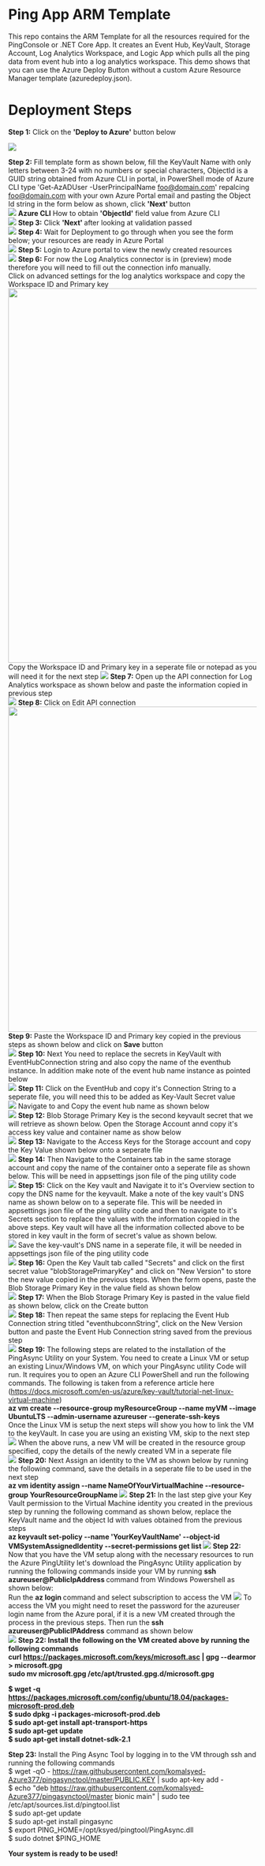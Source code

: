 # Ping App ARM Template 
This repo contains the ARM Template for all the resources required for the PingConsole or .NET Core App. It creates an Event Hub, KeyVault, Storage Account, Log Analytics Workspace, and Logic App which pulls all the ping data from event hub into a log analytics workspace. This demo shows that you can use the Azure Deploy Button without a custom Azure Resource Manager template (azuredeploy.json).

# Deployment Steps
<b>Step 1:</b> Click on the <b>'Deploy to Azure'</b> button below </br>

<a href="https://azuredeploy.net/" target="_blank"><img src="http://azuredeploy.net/deploybutton.png"/></a>

<b>Step 2:</b> Fill template form as shown below, fill the KeyVault Name with only letters between 3-24 with no numbers or special characters, ObjectId is a GUID string obtained from Azure CLI in portal, in PowerShell mode of Azure CLI type 'Get-AzADUser -UserPrincipalName foo@domain.com' repalcing foo@domain.com with your own Azure Portal email and pasting the Object Id string in the form below as shown, click <b>'Next' </b>button </br>
<img src="https://komalsandboxdiag.blob.core.windows.net/pingarmtemplatereadmefiles/1%20new.png">
<b>Azure CLI</b> How to obtain <b>'ObjectId'</b> field value from Azure CLI</br>
<img src="https://komalsandboxdiag.blob.core.windows.net/pingarmtemplatereadmefiles/0.5.png">
<b>Step 3:</b> Click <b>'Next' </b> after looking at validation passed </br>
<img src="https://komalsandboxdiag.blob.core.windows.net/pingarmtemplatereadmefiles/2%20new.png">
<b>Step 4:</b> Wait for Deployment to go through when you see the form below; your resources are ready in Azure Portal </br>
<img src="https://komalsandboxdiag.blob.core.windows.net/pingarmtemplatereadmefiles/4%20new.png">
<b>Step 5:</b> Login to Azure portal to view the newly created resources </br>
<img src="https://komalsandboxdiag.blob.core.windows.net/pingarmtemplatereadmefiles/5new.png">
<b>Step 6:</b> For now the Log Analytics connector is in (preview) mode therefore you will need to fill out the connection info manually. </br> Click on advanced settings for the log analytics workspace and copy the Workspace ID and Primary key 
<img src="https://komalsandboxdiag.blob.core.windows.net/pingarmtemplatereadmefiles/5.5.png"  height="760" width="850">
Copy the Workspace ID and Primary key in a seperate file or notepad as you will need it for the next step
<img src="https://komalsandboxdiag.blob.core.windows.net/pingarmtemplatereadmefiles/6%20new.png">
<b>Step 7:</b> Open up the API connection for Log Analytics workspace as shown below and paste the information copied in previous step </br>
<img src="https://komalsandboxdiag.blob.core.windows.net/pingarmtemplatereadmefiles/7new.png">
<b>Step 8:</b> Click on Edit API connection 
<img src="https://komalsandboxdiag.blob.core.windows.net/pingarmtemplatereadmefiles/6.5%20new.png"  height="660" width="700" ></br>
<b>Step 9:</b> Paste the Workspace ID and Primary key copied in the previous steps as shown below and click on <b>Save</b> button </br>
<img src="https://komalsandboxdiag.blob.core.windows.net/pingarmtemplatereadmefiles/7.5.png">
<b>Step 10:</b> Next You need to replace the secrets in KeyVault with EventHubConnection string and also copy the name of the eventhub instance. In addition make note of the event hub name instance as pointed below</br>
<img src="https://komalsandboxdiag.blob.core.windows.net/pingarmtemplatereadmefiles/8.png">
<b>Step 11:</b>  Click on the EventHub and copy it's Connection String to a seperate file, you will need this to be added as Key-Vault Secret value</br>
<img src="https://komalsandboxdiag.blob.core.windows.net/pingarmtemplatereadmefiles/8.5.png">
Navigate to and Copy the event hub name as shown below</br>
<img src="https://komalsandboxdiag.blob.core.windows.net/pingarmtemplatereadmefiles/9.png">
<b>Step 12:</b> Blob Storage Primary Key is the second keyvault secret that we will retrieve as shown below. Open the Storage Account annd copy it's access key value and container name as show below   </br>
<img src="https://komalsandboxdiag.blob.core.windows.net/pingarmtemplatereadmefiles/10.png">
<b>Step 13:</b> Navigate to the Access Keys for the Storage account and copy the Key Value shown below onto a seperate file </br>
<img src="https://komalsandboxdiag.blob.core.windows.net/pingarmtemplatereadmefiles/11.png">
<b>Step 14:</b> Then Navigate to the Containers tab in the same storage account and copy the name of the container onto a seperate file as shown below. This will be need in appsettings json file of the ping utility code </br>
<img src="https://komalsandboxdiag.blob.core.windows.net/pingarmtemplatereadmefiles/12.png">
<b>Step 15:</b> Click on the Key vault and Navigate it to it's Overview section to copy the DNS name for the keyvault. Make a note of the key vault's DNS name as shown below on to a seperate file. This will be needed in appsettings json file of the ping utility code and then to navigate to it's Secrets section to replace the values with the information copied in the above steps. Key vault will have all the information collected above to be stored in key vault in the form of secret's value as shown below.</br>
<img src="https://komalsandboxdiag.blob.core.windows.net/pingarmtemplatereadmefiles/13.png">
Save the key-vault's DNS name in a seperate file, it will be needed in appsettings json file of the ping utility code </br>
<img src="https://komalsandboxdiag.blob.core.windows.net/pingarmtemplatereadmefiles/14.png">
<b>Step 16:</b> Open the Key Vault tab called "Secrets" and click on the first secret value "blobStoragePrimaryKey" and click on "New Version" to store the new value copied in the previous steps.
When the form opens, paste the Blob Storage Primary Key in the value field as shown below </br>
<img src="https://komalsandboxdiag.blob.core.windows.net/pingarmtemplatereadmefiles/14.5.png" >
<b>Step 17:</b> When the Blob Storage Primary Key is pasted in the value field as shown below, click on the Create button</br>
<img src="https://komalsandboxdiag.blob.core.windows.net/pingarmtemplatereadmefiles/15.png" >
<b>Step 18:</b> Then repeat the same steps for replacing the Event Hub Connection string titled "eventhubconnString", click on the New Version button and paste the Event Hub Connection string saved from the previous step</br>
<img src="https://komalsandboxdiag.blob.core.windows.net/pingarmtemplatereadmefiles/16.png" >
<b>Step 19:</b> The following steps are related to the installation of the PingAsync Utility on your System.
You need to create a Linux VM or setup an existing Linux/Windows VM, on which your PingAsync utility Code will run. It requires you to open an Azure CLI PowerShell and run the following commands. The following is taken from a reference article here (https://docs.microsoft.com/en-us/azure/key-vault/tutorial-net-linux-virtual-machine) </br>
<b>
az vm create --resource-group myResourceGroup --name myVM --image UbuntuLTS --admin-username azureuser --generate-ssh-keys
</b></br>
Once the Linux VM is setup the next steps will show you how to link the VM to the keyVault. In case you are using an existing VM, skip to the next step
</br>
<img src="https://komalsandboxdiag.blob.core.windows.net/pingarmtemplatereadmefiles/16.5.png" >
When the above runs, a new VM will be created in the resource group specified, copy the details of the newly created VM in a seperate file</br>
<img src="https://komalsandboxdiag.blob.core.windows.net/pingarmtemplatereadmefiles/18.png" >
<b>Step 20:</b> Next Assign an identity to the VM as shown below by running the following command, save the details in a seperate file to be used in the next step</br>
<b>
az vm identity assign --name NameOfYourVirtualMachine --resource-group YourResourceGroupName
</b>
<img src="https://komalsandboxdiag.blob.core.windows.net/pingarmtemplatereadmefiles/19.png" >
<b>Step 21:</b> In the last step give your Key Vault permission to the Virtual Machine identity you created in the previous step by running the following command as shown below, replace the KeyVault name and the object Id with values obtained from the previous steps</br>
<b>
az keyvault set-policy --name 'YourKeyVaultName' --object-id VMSystemAssignedIdentity --secret-permissions get list
</b>
<img src="https://komalsandboxdiag.blob.core.windows.net/pingarmtemplatereadmefiles/19.5.png" >
<b>Step 22:</b> Now that you have the VM setup along with the necessary resources to run the Azure PingUtility let's download the PingAsync Utility application by running the following commands inside your VM by running <b> ssh azureuser@PublicIpAddress </b> command from Windows Powershell as shown below:</br>
Run the  <b>az login </b> command and select subscription to access the VM
<img src="https://komalsandboxdiag.blob.core.windows.net/pingarmtemplatereadmefiles/20.5.png" >
To access the VM you might need to reset the password for the azureuser login name from the Azure poral, if it is a new VM created through the process in the previous steps. Then run the <b>ssh azureuser@PublicIPAddress</b> command as shown below </br>
<img src="https://komalsandboxdiag.blob.core.windows.net/pingarmtemplatereadmefiles/21.png" >
<b>
<b>Step 22:</b> Install the following on the VM created above by running the following commands </br>
curl https://packages.microsoft.com/keys/microsoft.asc | gpg --dearmor > microsoft.gpg</br>
sudo mv microsoft.gpg /etc/apt/trusted.gpg.d/microsoft.gpg</br>

$ wget -q https://packages.microsoft.com/config/ubuntu/18.04/packages-microsoft-prod.deb</br>
$ sudo dpkg -i packages-microsoft-prod.deb</br>
$ sudo apt-get install apt-transport-https</br>
$ sudo apt-get update</br>
$ sudo apt-get install dotnet-sdk-2.1</br>
</b>

<b>Step 23:</b> Install the Ping Async Tool by logging in to the VM through ssh and running the following commands </br>
$ wget -qO - https://raw.githubusercontent.com/komalsyed-Azure377/pingasynctool/master/PUBLIC.KEY | sudo apt-key add -</br>
$ echo "deb https://raw.githubusercontent.com/komalsyed-Azure377/pingasynctool/master bionic main" | sudo tee /etc/apt/sources.list.d/pingtool.list</br>
$ sudo apt-get update</br>
$ sudo apt-get install pingasync</br>
$ export PING_HOME=/opt/ksyed/pingtool/PingAsync.dll</br>
$ sudo dotnet $PING_HOME</br>
</b>




<b>Your system is ready to be used! </b>

 

